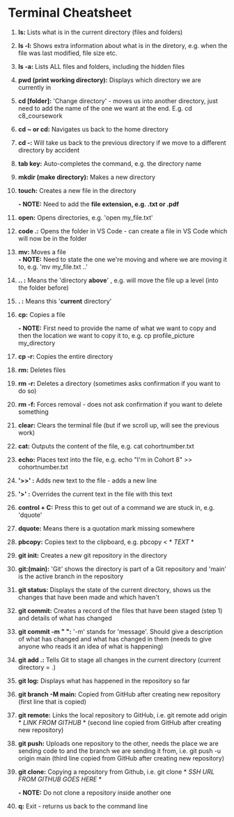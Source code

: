 # Terminal Cheatsheet

1. **ls:**
    Lists what is in the current directory (files and folders)

2. **ls -l:**
    Shows extra information about what is in the diretory, e.g. when the file was last modified, file size etc.

3. **ls -a:**
    Lists ALL files and folders, including the hidden files

4. **pwd (print working directory):**
    Displays which directory we are currently in

5. **cd [folder]:**
    'Change directory' - moves us into another directory, just need to add the name of the one we want at the end. E.g. cd c8_coursework

6. **cd ~ or cd:**
    Navigates us back to the home directory

7. **cd -:**
    Will take us back to the previous directory if we move to a different directory by accident

8. **tab key:**
    Auto-completes the command, e.g. the directory name

9. **mkdir (make directory):**
    Makes a new directory

10. **touch:**
    Creates a new file in the directory 
    
    **- NOTE:** Need to add the **file extension, e.g. .txt or .pdf**

11. **open:**
    Opens directories, e.g. 'open my_file.txt'

12. **code .:**
    Opens the folder in VS Code - can create a file in VS Code which will now be in the folder

13. **mv:**
    Moves a file    
    **- NOTE:** Need to state the one we're moving and where we are moving it to, e.g. 'mv my_file.txt ..' 
    
14. **.. :**
     Means the 'directory **above**' , e.g. will move the file up a level (into the folder before)

15. **. :**
    Means this '**current** directory'

16. **cp:**
    Copies a file
        
    **- NOTE:** First need to provide the name of what we want to copy and then the location we want to copy it to, e.g. cp profile_picture my_directory 

17. **cp -r:**
    Copies the entire directory

18. **rm:**
    Deletes files

19. **rm -r:**
    Deletes a directory (sometimes asks confirmation if you want to do so)

20. **rm -f:**
    Forces removal - does not ask confirmation if you want to delete something

21. **clear:**
    Clears the terminal file (but if we scroll up, will see the previous work)

22. **cat:**
    Outputs the content of the file, e.g. cat cohortnumber.txt

23. **echo:**
    Places text into the file, e.g. echo "I'm in Cohort 8" >> cohortnumber.txt

24. **'>>' :**
    Adds new text to the file - adds a new line

25. **'>' :**
    Overrides the current text in the file with this text

26. **control + C:**
    Press this to get out of a command we are stuck in, e.g. 'dquote' 

27. **dquote:**
    Means there is a quotation mark missing somewhere

28. **pbcopy:**
    Copies text to the clipboard, e.g. pbcopy < * *TEXT* *

29. **git init:**
    Creates a new git repository in the directory

30. **git:(main):**
    'Git' shows the directory is part of a Git repository and 'main' is the active branch in the repository

31. **git status:**
    Displays the state of the current directory, shows us the changes that have been made and which haven't

32. **git commit:**
    Creates a record of the files that have been staged (step 1) and details of what has changed 

33. **git commit -m " ":**
    '-m' stands for 'message'. Should give a description of what has changed and what has changed in them (needs to give anyone who reads it an idea of what is happening)

34. **git add .:**
    Tells Git to stage all changes in the current directory (current directory = .)

35. **git log:**
    Displays what has happened in the repository so far

36. **git branch -M main:**
    Copied from GitHub after creating new repository (first line that is copied)

37. **git remote:**
    Links the local repository to GitHub, i.e. git remote add origin * *LINK FROM GITHUB* * (second line copied from GitHub after creating new repository)

38. **git push:**
    Uploads one repository to the other, needs the place we are sending code to and the branch we are sending it from, i.e. git push -u origin main (third line copied from GitHub after creating new repository)

39. **git clone:**
    Copying a repository from Github, i.e. git clone * *SSH URL FROM GITHUB GOES HERE* * 
    
    **- NOTE:** Do not clone a repository inside another one

40. **q:**
    Exit - returns us back to the command line
